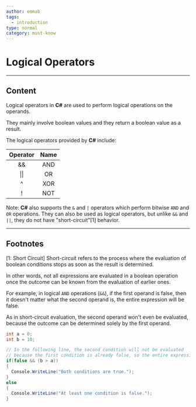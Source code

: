 ```yaml
---
author: emmab
tags:
  - introduction
type: normal
category: must-know
---
```


# Logical Operators

---

## Content

Logical operators in **C#** are used to perform logical operations on the operands.

They mainly involve boolean values and they return a boolean value as a result.

The logical operators provided by **C#** include:

| Operator | Name |
| :------: | :--: |
|    &&    | AND  |
|   \|\|   |  OR  |
|    ^     | XOR  |
|    !     | NOT  |

Note: **C#** also supports the `&` and `|` operators which perform bitwise `AND` and `OR` operations. They can also be used as logical operators, but unlike `&&` and `||`, they do not have "short-circuit"[1] behavior.

---

## Footnotes

[1: Short Circuit]
Short-circuit refers to the process where the evaluation of boolean conditions stops as soon as the result is determined.

In other words, not all expressions are evaluated in a boolean operation once the outcome can be known from the evaluation of earlier ones.

For example, in logical `AND` operations (`&&`), if the first operand is false, then it doesn't matter what the second operand is, the entire expression will be false.

As in short-circuit evaluation, the second operand won't even be evaluated, because the outcome can be determined solely by the first operand.

```csharp
int a = 0;
int b = 10;

// In the following line, the second condition will not be evaluated
// because the first condition is already false, so the entire expression is false.
if(false && (b > a))
{
  Console.WriteLine("Both conditions are true.");
}
else 
{
  Console.WriteLine("At least one condition is false.");
}
```
